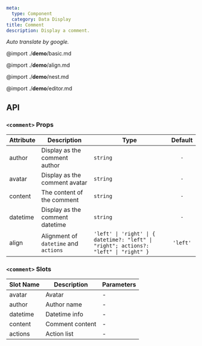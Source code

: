 ```yaml
meta:
  type: Component
  category: Data Display
title: Comment
description: Display a comment.
```

_Auto translate by google._

@import ./**demo**/basic.md

@import ./**demo**/align.md

@import ./**demo**/nest.md

@import ./**demo**/editor.md

## API

### `<comment>` Props

| Attribute | Description                           | Type                                                                                 | Default  |
| --------- | ------------------------------------- | ------------------------------------------------------------------------------------ | :------: |
| author    | Display as the comment author         | `string`                                                                             |   `-`    |
| avatar    | Display as the comment avatar         | `string`                                                                             |   `-`    |
| content   | The content of the comment            | `string`                                                                             |   `-`    |
| datetime  | Display as the comment datetime       | `string`                                                                             |   `-`    |
| align     | Alignment of `datetime` and `actions` | `'left' \| 'right' \| { datetime?: "left" \| "right"; actions?: "left" \| "right" }` | `'left'` |

### `<comment>` Slots

| Slot Name | Description     | Parameters |
| --------- | --------------- | ---------- |
| avatar    | Avatar          | -          |
| author    | Author name     | -          |
| datetime  | Datetime info   | -          |
| content   | Comment content | -          |
| actions   | Action list     | -          |
